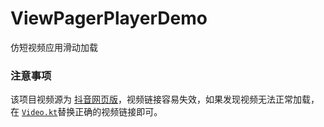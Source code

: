 # ViewPagerPlayerDemo

仿短视频应用滑动加载

### 注意事项

该项目视频源为 [抖音网页版](https://www.douyin.com)，视频链接容易失效，如果发现视频无法正常加载，在 [`Video.kt`](./app/src/main/java/io/liarr/viewpagerplayerdemo/Videos.kt)替换正确的视频链接即可。
